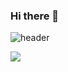 ### Hi there 👋
![header](https://capsule-render.vercel.app/api?type=waving&color=random&height=250&section=header&text=Simon's%20Workspace&fontSize=70&animation=scaleIn)

<img src="https://img.shields.io/badge/Kotlin-#ff8200?style=flat-square&logo=Kotlin&logoColor=white"/>

<!--
**SimonMJC/SimonMJC** is a ✨ _special_ ✨ repository because its `README.md` (this file) appears on your GitHub profile.

Here are some ideas to get you started:

- 🔭 I’m currently working on ...
- 🌱 I’m currently learning ...
- 👯 I’m looking to collaborate on ...
- 🤔 I’m looking for help with ...
- 💬 Ask me about ...
- 📫 How to reach me: ...
- 😄 Pronouns: ...
- ⚡ Fun fact: ...
-->

